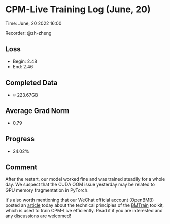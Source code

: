 
# CPM-Live Training Log (June, 20)

Time: June, 20 2022 16:00

Recorder: @zh-zheng

## Loss
- Begin: 2.48
- End: 2.46  
	
## Completed Data
- $\approx$ 223.67GB

## Average Grad Norm
- 0.79

## Progress
- 24.02%

## Comment

After the restart, our model worked fine and was trained steadily for a whole day. We suspect that the CUDA OOM issue yesterday may be related to GPU memory fragmentation in PyTorch.

It's also worth mentioning that our WeChat official account (OpenBMB) posted an [article](https://mp.weixin.qq.com/s/ugvIrUGVSqSXnW-2A3bLjA) today about the technical principles of the [BMTrain](https://github.com/OpenBMB/BMTrain) toolkit, which is used to train CPM-Live efficiently. Read it if you are interested and any discussions are welcomed!
